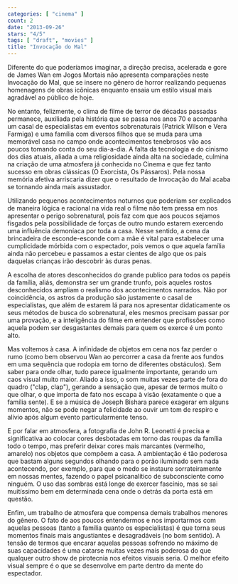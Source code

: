```yaml
---
categories: [ "cinema" ]
count: 2
date: "2013-09-26"
stars: "4/5"
tags: [ "draft", "movies" ]
title: "Invocação do Mal"
---
```

Diferente do que poderíamos imaginar, a direção precisa, acelerada
e gore de James Wan em Jogos Mortais não apresenta comparações
neste Invocação do Mal, que se insere no gênero de horror realizando
pequenas homenagens de obras icônicas enquanto ensaia um estilo visual
mais agradável ao público de hoje.

No entanto, felizmente, o clima de filme de terror de décadas passadas
permanece, auxiliada pela história que se passa nos anos 70 e acompanha
um casal de especialistas em eventos sobrenaturais (Patrick Wilson e
Vera Farmiga) e uma família com diversos filhos que se muda para uma
memorável casa no campo onde acontecimentos tenebrosos vão aos poucos
tomando conta do seu dia-a-dia. A falta da tecnologia e do cinismo
dos dias atuais, aliada a uma religiosidade ainda alta na sociedade,
culmina na criação de uma atmosfera já conhecida no Cinema e que fez
tanto sucesso em obras clássicas (O Exorcista, Os Pássaros). Pela nossa
memória afetiva arriscaria dizer que o resultado de Invocação do Mal
acaba se tornando ainda mais assustador.

Utilizando pequenos acontecimentos noturnos que poderiam ser explicados de
maneira lógica e racional na vida real o filme não tem pressa em nos
apresentar o perigo sobrenatural, pois faz com que aos poucos sejamos
fisgados pela possibilidade de forças de outro mundo estarem exercendo
uma influência demoníaca por toda a casa. Nesse sentido, a cena da
brincadeira de esconde-esconde com a mãe é vital para estabelecer
uma cumplicidade mórbida com o espectador, pois vemos o que aquela
família ainda não percebeu e passamos a estar cientes de algo que os
pais daquelas crianças irão descobrir às duras penas.

A escolha de atores desconhecidos do grande publico para todos os papéis
da família, aliás, demonstra ser um grande trunfo, pois aqueles rostos
desconhecidos ampliam o realismo dos acontecimentos narrados. Não
por coincidência, os astros da produção são justamente o casal de
especialistas, que além de estarem lá para nos apresentar didaticamente
os seus métodos de busca do sobrenatural, eles mesmos precisam passar por
uma provação, e a inteligência do filme em entender que profissões
como aquela podem ser desgastantes demais para quem os exerce é um
ponto alto.

Mas voltemos à casa. A infinidade de objetos em cena nos faz perder
o rumo (como bem observou Wan ao percorrer a casa da frente aos fundos
em uma sequência que rodopia em torno de diferentes obstáculos). Sem
saber para onde olhar, tudo parece igualmente importante, gerando um caos
visual muito maior. Aliado a isso, o som muitas vezes parte de fora do
quadro ("clap, clap"), gerando a sensação que, apesar de termos muito
o que olhar, o que importa de fato nos escapa à visão (exatamente o
que a família sente). E se a música de Joseph Bishara parece exagerar
em alguns momentos, não se pode negar a felicidade ao ouvir um tom de
respiro e alívio após algum evento particularmente tenso.

E por falar em atmosfera, a fotografia de John R. Leonetti é precisa e
significativa ao colocar cores desbotadas em torno das roupas da família
todo o tempo, mas preferir deixar cores mais marcantes (vermelho, amarelo)
nos objetos que compõem a casa. A ambientação é tão poderosa
que bastam alguns segundos olhando para o porão iluminado sem nada
acontecendo, por exemplo, para que o medo se instaure sorrateiramente
em nossas mentes, fazendo o papel psicanalítico de subconsciente como
ninguém. O uso das sombras está longe de exercer fascínio, mas se
sai muitíssimo bem em determinada cena onde o detrás da porta está
em questão.

Enfim, um trabalho de atmosfera que compensa demais trabalhos menores do
gênero. O fato de aos poucos entendermos e nos importarmos com aquelas
pessoas (tanto a família quanto os especialistas) é que torna seus
momentos finais mais angustiantes e desagradáveis (no bom sentido). A
tensão de termos que encarar aquelas pessoas sofrendo no máximo de suas
capacidades é uma catarse muitas vezes mais poderosa do que qualquer
outro show de pirotecnia nos efeitos visuais seria. O melhor efeito visual
sempre é o que se desenvolve em parte dentro da mente do espectador.
